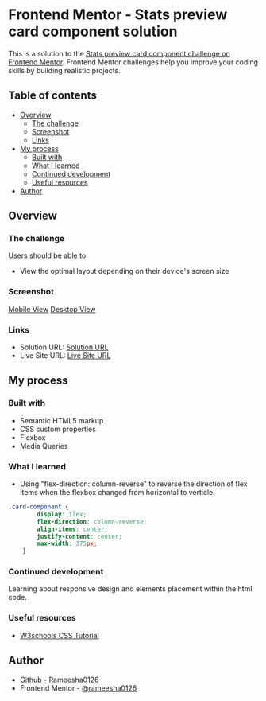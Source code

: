 # Frontend Mentor - Stats preview card component solution

This is a solution to the [Stats preview card component challenge on Frontend Mentor](https://www.frontendmentor.io/challenges/stats-preview-card-component-8JqbgoU62). Frontend Mentor challenges help you improve your coding skills by building realistic projects. 

## Table of contents

- [Overview](#overview)
  - [The challenge](#the-challenge)
  - [Screenshot](#screenshot)
  - [Links](#links)
- [My process](#my-process)
  - [Built with](#built-with)
  - [What I learned](#what-i-learned)
  - [Continued development](#continued-development)
  - [Useful resources](#useful-resources)
- [Author](#author)

## Overview

### The challenge

Users should be able to:

- View the optimal layout depending on their device's screen size

### Screenshot 

[Mobile View](https://github.com/rameesha0126/Stats-preview-card-component/blob/master/Mobile-view.png)
[Desktop View](https://github.com/rameesha0126/Stats-preview-card-component/blob/master/Desktop-view.png)

### Links

- Solution URL: [Solution URL](https://github.com/rameesha0126/Stats-preview-card-component.git)
- Live Site URL: [Live Site URL](https://rameesha0126.github.io/)

## My process

### Built with

- Semantic HTML5 markup
- CSS custom properties
- Flexbox
- Media Queries 

### What I learned

- Using "flex-direction: column-reverse" to reverse the direction of flex items when the flexbox changed from horizontal to verticle. 

```css 
.card-component {
        display: flex;
        flex-direction: column-reverse;
        align-items: center;
        justify-content: center;
        max-width: 375px;
    }
```

### Continued development

Learning about responsive design and elements placement within the html code. 

### Useful resources

- [W3schools CSS Tutorial](https://www.w3schools.com/css/default.asp)

## Author

- Github - [Rameesha0126](https://github.com/rameesha0126)
- Frontend Mentor - [@rameesha0126](https://www.frontendmentor.io/profile/rameesha0126)
